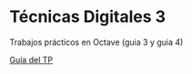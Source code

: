 # Técnicas Digitales 3

Trabajos prácticos en Octave (guia 3 y guia 4)

[Guía del TP](https://drive.google.com/open?id=1bod6AgvYeIdTzJlYxPHEyhMskPj2TgYRKkScpSTXwA8&authuser=0)

